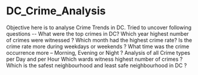 # DC_Crime_Analysis
Objective here is to analyse Crime Trends in DC. Tried to uncover following questions --
What were the top crimes in DC?
Which year highest number of crimes were witnessed ?
Which month had the highest crime rate?
Is the crime rate more during weekdays or weekends ?
What time was the crime occurrence more – Morning, Evening or Night ?
Analysis of all Crime types per Day and per Hour 
Which wards witness highest number of crimes ?
Which is the safest neighbourhood and least safe neighbourhood in DC ?

